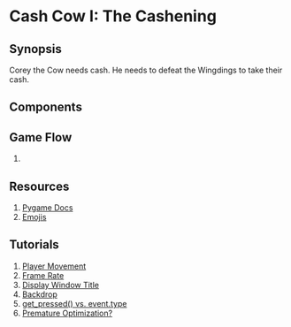 # Cash Cow I: The Cashening

## Synopsis
Corey the Cow needs cash. He needs to defeat the Wingdings to take their cash.

## Components

## Game Flow

1. 



## Resources
1. [Pygame Docs](https://www.pygame.org/docs/)
2. [Emojis](https://emojipedia.org/)

## Tutorials
1. [Player Movement](https://opensource.com/article/17/12/game-python-moving-player)
2. [Frame Rate](https://pythonprogramming.altervista.org/pygame-how-to-display-the-frame-rate-fps-on-the-screen/?doing_wp_cron=1691563632.4419860839843750000000)
3. [Display Window Title](https://www.geeksforgeeks.org/how-to-change-the-name-of-a-pygame-window/)
4. [Backdrop](https://opensource.com/article/17/12/game-framework-python)
5. [get_pressed() vs. event.type](https://stackoverflow.com/questions/66638465/whats-the-difference-betwen-pygame-key-get-pressed-and-event-type)
6. [Premature Optimization?](https://stackify.com/premature-optimization-evil/)